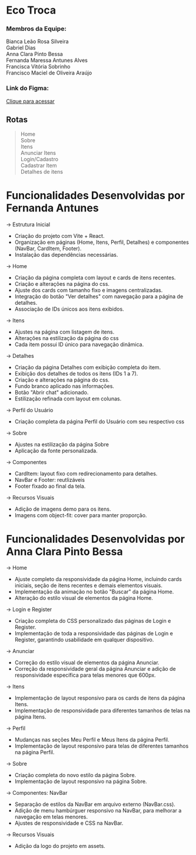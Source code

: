 # Eco Troca

### Membros da Equipe:

Bianca Leão Rosa Silveira\
Gabriel Dias\
Anna Clara Pinto Bessa\
Fernanda Maressa Antunes Alves\
Francisca Vitória Sobrinho\
Francisco Maciel de Oliveira Araújo

### Link do Figma: 
 [Clique para acessar](https://www.figma.com/design/tDGk7Db80ZmwlTlTmcFPpG/EcoTroca?node-id=0-1&p=f&t=CFyOaJWn1hi8N2rm-0)


## Rotas

> Home\
> Sobre\
> Itens\
> Anunciar Itens\
> Login/Cadastro\
> Cadastrar Item\
> Detalhes de itens

# Funcionalidades Desenvolvidas por Fernanda Antunes

-> Estrutura Inicial
- Criação do projeto com Vite + React.
- Organização em páginas (Home, Itens, Perfil, Detalhes) e componentes (NavBar, CardItem, Footer).
- Instalação das dependências necessárias. 

-> Home
- Criação da página completa com layout e cards de itens recentes.
- Criação e alterações na página do css.
- Ajuste dos cards com tamanho fixo e imagens centralizadas.
- Integração do botão "Ver detalhes" com navegação para a página de detalhes.
- Associação de IDs únicos aos itens exibidos.

-> Itens
- Ajustes na página com listagem de itens.
- Alterações na estilização da página do css
- Cada item possui ID único para navegação dinâmica.

-> Detalhes
- Criação da página Detalhes com exibição completa do item.
- Exibição dos detalhes de todos os itens (IDs 1 a 7).
- Criação e alterações na página do css.
- Fundo branco aplicado nas informações.
- Botão "Abrir chat" adicionado.
- Estilização refinada com layout em colunas.

-> Perfil do Usuário 
- Criação completa da página Perfil do Usuário com seu respectivo css

-> Sobre
- Ajustes na estilização da página Sobre
- Aplicação da fonte personalizada.

-> Componentes
- CardItem: layout fixo com redirecionamento para detalhes.
- NavBar e Footer: reutlizáveis 
- Footer fixado ao final da tela.

-> Recursos Visuais
- Adição de imagens demo para os itens.
- Imagens com object-fit: cover para manter proporção.


# Funcionalidades Desenvolvidas por Anna Clara Pinto Bessa

-> Home
- Ajuste completo da responsividade da página Home, incluindo cards iniciais, seção de itens recentes e demais elementos visuais.
- Implementação da animação no botão "Buscar" da página Home.
- Alteração do estilo visual de elementos da página Home.

-> Login e Register
- Criação completa do CSS personalizado das páginas de Login e Register.
- Implementação de toda a responsividade das páginas de Login e Register, garantindo usabilidade em qualquer dispositivo.

-> Anunciar
- Correção do estilo visual de elementos da página Anunciar.
- Correção da responsividade geral da página Anunciar e adição de responsividade específica para telas menores que 600px.

-> Itens
- Implementação de layout responsivo para os cards de itens da página Itens.
- Implementação de responsividade para diferentes tamanhos de telas na página Itens.

-> Perfil
- Mudanças nas seções Meu Perfil e Meus Itens da página Perfil. 
- Implementação de layout responsivo para telas de diferentes tamanhos na página Perfil.

-> Sobre
- Criação completa do novo estilo da página Sobre.
- Implementação de layout responsivo na página Sobre.

-> Componentes: NavBar
- Separação de estilos da NavBar em arquivo externo (NavBar.css).
- Adição de menu hambúrguer responsivo na NavBar, para melhorar a navegação em telas menores.
- Ajustes de responsividade e CSS na NavBar.

-> Recursos Visuais
- Adição da logo do projeto em assets.
